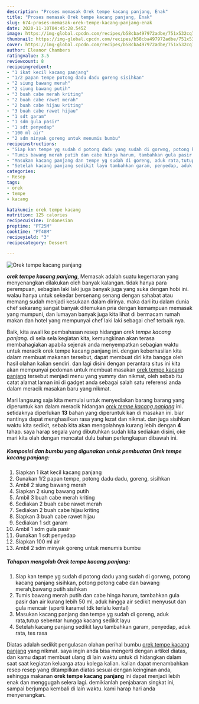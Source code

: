 ```yaml
---
description: "Proses memasak Orek tempe kacang panjang, Enak"
title: "Proses memasak Orek tempe kacang panjang, Enak"
slug: 674-proses-memasak-orek-tempe-kacang-panjang-enak
date: 2020-11-10T04:45:28.545Z
image: https://img-global.cpcdn.com/recipes/b58cba497972adbe/751x532cq70/orek-tempe-kacang-panjang-foto-resep-utama.jpg
thumbnail: https://img-global.cpcdn.com/recipes/b58cba497972adbe/751x532cq70/orek-tempe-kacang-panjang-foto-resep-utama.jpg
cover: https://img-global.cpcdn.com/recipes/b58cba497972adbe/751x532cq70/orek-tempe-kacang-panjang-foto-resep-utama.jpg
author: Eleanor Chambers
ratingvalue: 3.5
reviewcount: 8
recipeingredient:
- "1 ikat kecil kacang panjang"
- "1/2 papan tempe potong dadu dadu goreng sisihkan"
- "2 siung bawang merah"
- "2 siung bawang putih"
- "3 buah cabe merah kriting"
- "2 buah cabe rawet merah"
- "2 buah cabe hijau kriting"
- "3 buah cabe rawet hijau"
- "1 sdt garam"
- "1 sdm gula pasir"
- "1 sdt penyedap"
- "100 ml air"
- "2 sdm minyak goreng untuk menumis bumbu"
recipeinstructions:
- "Siap kan tempe yg sudah d potong dadu yang sudah di gorwng, potong kacang panjang sisihkan, potong potong cabe dan bawang merah,bawang putih sisihkan"
- "Tumis bawang merah putih dan cabe hinga harum, tambahkan gula pasir dan air kurang lebih 50 ml, aduk hingga air sedikit menyusut dan gula mencair (sperti karamel tdk terlalu kental)"
- "Masukan kacang panjang dan tempe yg sudah di goreng, aduk rata,tutup sebentar hungga kacang sedikit layu"
- "Setelah kacang panjang sedikit layu tambahkan garam, penyedap, aduk rata, tes rasa"
categories:
- Resep
tags:
- orek
- tempe
- kacang

katakunci: orek tempe kacang 
nutrition: 125 calories
recipecuisine: Indonesian
preptime: "PT25M"
cooktime: "PT48M"
recipeyield: "3"
recipecategory: Dessert

---
```



![Orek tempe kacang panjang](https://img-global.cpcdn.com/recipes/b58cba497972adbe/751x532cq70/orek-tempe-kacang-panjang-foto-resep-utama.jpg)

<b><i>orek tempe kacang panjang</i></b>, Memasak adalah suatu kegemaran yang menyenangkan dilakukan oleh banyak kalangan. tidak hanya para perempuan, sebagian laki laki juga banyak juga yang suka dengan hobi ini. walau hanya untuk sekedar bersenang senang dengan sahabat atau memang sudah menjadi kesukaan dalam dirinya. maka dari itu dalam dunia chef sekarang sangat banyak ditemukan pria dengan kemampuan memasak yang mumpuni, dan lumayan banyak juga kita lihat di bermacam rumah makan dan hotel yang mempunyai chef laki laki sebagai chef terbaik nya.



Baik, kita awali ke pembahasan resep hidangan <i>orek tempe kacang panjang</i>. di sela sela kegiatan kita, kemungkinan akan terasa membahagiakan apabila sejenak anda menyempatkan sebagian waktu untuk meracik orek tempe kacang panjang ini. dengan keberhasilan kita dalam membuat makanan tersebut, dapat membuat diri kita bangga oleh hasil olahan kalian sendiri. dan lagi disini dengan perantara situs ini kita akan mempunyai pedoman untuk membuat masakan <u>orek tempe kacang panjang</u> tersebut menjadi menu yang yummy dan nikmat, oleh sebab itu catat alamat laman ini di gadget anda sebagai salah satu referensi anda dalam meracik masakan baru yang nikmat.


Mari langsung saja kita memulai untuk menyediakan barang barang yang diperuntuk kan dalam meracik hidangan <u><i>orek tempe kacang panjang</i></u> ini. setidaknya diperlukan <b>13</b> bahan yang diperuntuk kan di masakan ini. biar nantinya dapat menghasilkan rasa yang lezat dan nikmat. dan juga sisihkan waktu kita sedikit, sebab kita akan mengolahnya kurang lebih dengan <b>4</b> tahap. saya harap segala yang dibutuhkan sudah kita sediakan disini, oke mari kita olah dengan mencatat dulu bahan perlengkapan dibawah ini.

<!--inarticleads1-->

##### Komposisi dan bumbu yang digunakan untuk pembuatan Orek tempe kacang panjang:

1. Siapkan 1 ikat kecil kacang panjang
1. Gunakan 1/2 papan tempe, potong dadu dadu, goreng, sisihkan
1. Ambil 2 siung bawang merah
1. Siapkan 2 siung bawang putih
1. Ambil 3 buah cabe merah kriting
1. Sediakan 2 buah cabe rawet merah
1. Sediakan 2 buah cabe hijau kriting
1. Siapkan 3 buah cabe rawet hijau
1. Sediakan 1 sdt garam
1. Ambil 1 sdm gula pasir
1. Gunakan 1 sdt penyedap
1. Siapkan 100 ml air
1. Ambil 2 sdm minyak goreng untuk menumis bumbu




<!--inarticleads2-->

##### Tahapan mengolah Orek tempe kacang panjang:

1. Siap kan tempe yg sudah d potong dadu yang sudah di gorwng, potong kacang panjang sisihkan, potong potong cabe dan bawang merah,bawang putih sisihkan
1. Tumis bawang merah putih dan cabe hinga harum, tambahkan gula pasir dan air kurang lebih 50 ml, aduk hingga air sedikit menyusut dan gula mencair (sperti karamel tdk terlalu kental)
1. Masukan kacang panjang dan tempe yg sudah di goreng, aduk rata,tutup sebentar hungga kacang sedikit layu
1. Setelah kacang panjang sedikit layu tambahkan garam, penyedap, aduk rata, tes rasa




Diatas adalah sedikit pengulasan olahan perihal bumbu <u>orek tempe kacang panjang</u> yang nikmat. saya ingin anda bisa mengerti dengan artikel diatas, dan kamu dapat membuat ulang di lain waktu untuk di hidangkan dalam saat saat kegiatan keluarga atau kolega kalian. kalian dapat menambahkan resep resep yang ditampilkan diatas sesuai dengan keinginan anda, sehingga makanan <b>orek tempe kacang panjang</b> ini dapat menjadi lebih enak dan menggugah selera lagi. demikianlah penjabaran singkat ini, sampai berjumpa kembali di lain waktu. kami harap hari anda menyenangkan.

